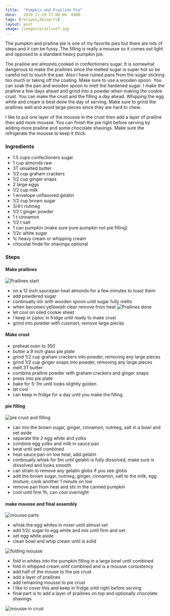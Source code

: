 ```yaml
---
title:  "Pumpkin and Prailine Pie"
date:   2019-11-29 17:00:00 -0400
tags: [recipes,desserts]
layout: post
image: /images/prailine7.jpg
---
```

The pumpkin and prailine pie is one of my favorite pies but there are lots of steps and it can be fussy.  The filling is really a mousse so it comes out light and opposed to a standard heavy pumpkin pie.

The prailine are almonds cooked in confectioners sugar.  It is somewhat dangerous to make the prailines since the melted sugar is super hot so be careful not to touch the pan.  Also I have ruined pans from the sugar sticking too much or taking off the coating.  Make sure to use a wooden spoon.  You can soak the pan and wooden spoon to melt the hardened sugar.  I make the prailine a few days ahead and grind into a powder when making the cookie crust.  You can make the crust and the filling a day ahead.  Whipping the egg white and cream is best done the day of serving.  Make sure to grind the prailines well and avoid large pieces since they are hard to chew.

I like to put one layer of the mousse in the crust then add a layer of prailine then add more mousse.  You can finish the pie right before serving by adding more prailine and some chocolate shavings.  Make sure the refrigerate the mousse to keep it thick.

### Ingredients
- 1.5 cups confectioners sugar
- 1 cup almonds raw
- 3T unsalted butter
- 1/2 cup graham crackers
- 1/2 cup ginger snaps
- 2 large eggs
- 1/2 cup milk
- 1 envelope unflavored gelatin
- 1/2 cup brown sugar
- 3/4 t nutmeg
- 1/2 t ginger powder
- 1 t cinnamon
- 1/2 t salt
- 1 can pumpkin (make sure pure pumpkin not pie filling)
- 1/2c white sugar
- 1c heavy cream or whipping cream
- chocolat finde for shavings optional

### Steps
#### Make prailines
![Prailines start](/images/prailine1.jpg)
- on a 12 inch saucepan heat almonds for a few minutes to toast them
- add powdered sugar
- continually stir with wooden spoon until sugar fully melts
- when becomes yellowish clear remove from heat
![Prailines done](/images/prailine2.jpg)
- let cool on oiled cookie sheet
- I keep in ziploc in fridge until ready to make crust
- grind into powder with cuisinart, remove large pieces

#### Make crust
- preheat oven to 350
- butter a 9 inch glass pie plate
- grind 1/2 cup graham crackers into powder, removing any large pieces
- grind 1/2 cup ginger snaps into powder, removing any large pieces
- melt 3T butter
- combine prailine powder with graham crackers and ginger snaps
- press into pie plate
- bake for 5-7m until looks slightly golden
- let cool
- can keep in fridge for a day until you make the filling

#### pie filling
![pie crust and filling](/images/prailine3.jpg)
- can mix the brown sugar, ginger, cinnamon, nutmeg, salt in a bowl and set aside
- separate the 2 egg white and yolks
- combine egg yolks and milk in sauce pan
- beat until well combined
- heat sauce pan on low heat, add gelatin
- continually whisk for 5m until gelatin is fully dissolved, make sure is dissolved and looks smooth
- can strain to remove any gelatin globs if you see globs
- add the brown sugar, nutmeg, ginger, cinnamon, salt to the milk, egg mixture, cook another 1 minute on low
- remove pan from heat and stir in the canned pumpkin
- cool until firm 1h, can cool overnight

#### make mousse and final assembly
![mousse parts](/images/prailine4.jpg)
- whisk the egg whites in mixer until almost set
- add 1/2c sugar to egg white and mix until firm and set
- set egg white aside
- clean bowl and whip cream until is solid

![folding mousse](/images/prailine5.jpg)
- fold in whites into the pumpkin filling in a large bowl until combined
- fold in whipped cream until combined and is a mousse consistency
- add half of the mouse to the pie crust
- add a layer of prailines
- add remaining mousse to pie crust
- I like to cover this and keep in fridge until right before serving
- final part is to add a layer of prailines on top and optionally chocolate shavings

![mousse in crust](/images/prailine6.jpg)
